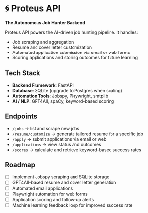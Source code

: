 # 🌀 Proteus API
**The Autonomous Job Hunter Backend**

Proteus API powers the AI-driven job hunting pipeline. It handles:
- Job scraping and aggregation
- Resume and cover letter customization
- Automated application submission via email or web forms
- Scoring applications and storing outcomes for future learning

## Tech Stack
- **Backend Framework**: FastAPI
- **Database**: SQLite (upgrade to Postgres when scaling)
- **Automation Tools**: Jobspy, Playwright, smtplib
- **AI / NLP**: GPT4All, spaCy, keyword-based scoring

## Endpoints
- `/jobs` → list and scrape new jobs
- `/resume/customize` → generate tailored resume for a specific job
- `/apply` → submit applications via email or web
- `/applications` → view status and outcomes
- `/scores` → calculate and retrieve keyword-based success rates

## Roadmap
- [ ] Implement Jobspy scraping and SQLite storage
- [ ] GPT4All-based resume and cover letter generation
- [ ] Automated email applications
- [ ] Playwright automation for web forms
- [ ] Application scoring and follow-up alerts
- [ ] Machine learning feedback loop for improved success rate
